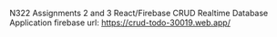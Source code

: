 N322 Assignments 2 and 3 
React/Firebase CRUD Realtime Database Application
firebase url: https://crud-todo-30019.web.app/